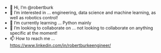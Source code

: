 - 👋 Hi, I’m @robertburk
- 👀 I’m interested in ... engineering, data science and machine learning, as well as robotics control!
- 🌱 I’m currently learning ... Python mainly
- 💞️ I’m looking to collaborate on ... not looking to collaborate on anything specific at the moment!
- 📫 How to reach me ... https://www.linkedin.com/in/robertburkeengineer/

<!---
robertburk/robertburk is a ✨ special ✨ repository because its `README.md` (this file) appears on your GitHub profile.
You can click the Preview link to take a look at your changes.
--->
